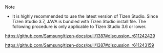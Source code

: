 
> [!NOTE]
> - It is highly recommended to use the latest version of Tizen Studio. Since Tizen Studio 3.7, JAVA is bundled with Tizen Studio install file. The following procedure is only  applicable to Tizen Studio 3.6 or lower. 


https://github.com/Samsung/tizen-docs/pull/1387#discussion_r611242429

https://github.com/Samsung/tizen-docs/pull/1387#discussion_r611243159


